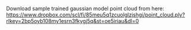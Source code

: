 Download sample trained gaussian model point cloud from here:
https://www.dropbox.com/scl/fi/85meu5q1zcuolglzjshgi/point_cloud.ply?rlkey=2bp5oyb108my1esrn3fkygj5q&st=oe5iriau&dl=0
